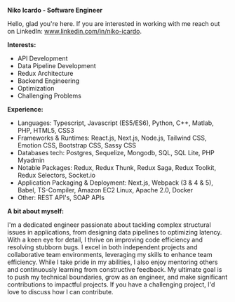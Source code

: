 **Niko Icardo - Software Engineer**

Hello, glad you're here. If you are interested in working with me reach out on LinkedIn: www.linkedin.com/in/niko-icardo. 

**Interests:**
- API Development
- Data Pipeline Development
- Redux Architecture
- Backend Engineering
- Optimization
- Challenging Problems
 
**Experience:**
- Languages: Typescript, Javascript (ES5/ES6), Python, C++, Matlab, PHP, HTML5, CSS3
- Frameworks & Runtimes: React.js, Next.js, Node.js, Tailwind CSS, Emotion CSS, Bootstrap CSS, Sassy CSS
- Databases tech: Postgres, Sequelize, Mongodb, SQL, SQL Lite, PHP Myadmin
- Notable Packages: Redux, Redux Thunk, Redux Saga, Redux Toolkit, Redux Selectors, Socket.io
- Application Packaging & Deployment: Next.js, Webpack (3 & 4 & 5), Babel, TS-Compiler, Amazon EC2 Linux, Apache 2.0, Docker
- Other: REST API's, SOAP APIs

**A bit about myself:**

I'm a dedicated engineer passionate about tackling complex structural issues in applications, from designing data pipelines to optimizing latency. With a keen eye for detail, I thrive on improving code efficiency and resolving stubborn bugs. I excel in both independent projects and collaborative team environments, leveraging my skills to enhance team efficiency. While I take pride in my abilities, I also enjoy mentoring others and continuously learning from constructive feedback. My ultimate goal is to push my technical boundaries, grow as an engineer, and make significant contributions to impactful projects. If you have a challenging project, I'd love to discuss how I can contribute.


